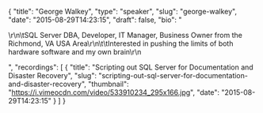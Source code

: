 {
  "title": "George Walkey",
  "type": "speaker",
  "slug": "george-walkey",
  "date": "2015-08-29T14:23:15",
  "draft": false,
  "bio": "<p>\r\n\tSQL Server DBA, Developer, IT Manager, Business Owner from the Richmond, VA USA Area\r\n\t\tInterested in pushing the limits of both hardware software and my own brain\r\n</p>",
  "recordings": [
    {
      "title": "Scripting out SQL Server for Documentation and Disaster Recovery",
      "slug": "scripting-out-sql-server-for-documentation-and-disaster-recovery",
      "thumbnail": "https://i.vimeocdn.com/video/533910234_295x166.jpg",
      "date": "2015-08-29T14:23:15"
    }
  ]
}